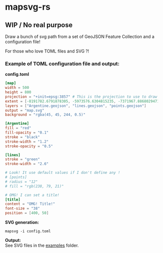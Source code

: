 # mapsvg-rs
## WIP / No real purpose

Draw a bunch of svg path from a set of GeoJSON Feature Collection and a configuration file!

For those who love TOML files and SVG ?!

### Example of TOML configuration file and output:
**config.toml**
```toml
[map]
width = 500
height = 800
projection = "+init=epsg:3857" # This is the projection to use to draw the map
extent = [-8191782.6791878305, -5973576.6304815235, -7371967.8868029471, -2485963.7082710671]
layers = ["Argentine.geojson", "lines.geojson", "points.geojson"]
output = "map.svg"
background = "rgba(45, 45, 244, 0.5)"

[Argentine]
fill = "red"
fill-opacity = "0.1"
stroke = "black"
stroke-width = "1.2"
stroke-opacity = "0.5"

[lines]
stroke = "green"
stroke-width = "2.6"

# Look! It use default values if I don't define any !
# [points]
# radius = "12"
# fill = "rgb(238, 79, 21)"

# OMG! I can set a title!
[title]
content = "OMG! Title!"
font-size = "38"
position = [400, 50]
```

**SVG generation:**
```shell
mapsvg -i config.toml
```
**Output:**  
See SVG files in the [examples](https://github.com/mthh/mapsvg-rs/tree/master/examples) folder.

